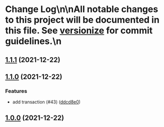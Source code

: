 # Change Log\n\nAll notable changes to this project will be documented in this file. See [versionize](https://github.com/saintedlama/versionize) for commit guidelines.\n
<a name="1.1.1"></a>
## [1.1.1](https://www.github.com/deividbatfish2/conventional-commits/releases/tag/v1.1.1) (2021-12-22)

<a name="1.1.0"></a>
## [1.1.0](https://www.github.com/deividbatfish2/conventional-commits/releases/tag/v1.1.0) (2021-12-22)

### Features

* add transaction (#43) ([ddcd8e0](https://www.github.com/deividbatfish2/conventional-commits/commit/ddcd8e0b5336da02b96cd0454736007f624efa83))

<a name="1.0.0"></a>
## [1.0.0](https://www.github.com/deividbatfish2/conventional-commits/releases/tag/v1.0.0) (2021-12-22)

